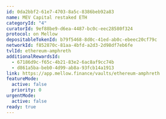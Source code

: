 ```yaml
---
id: 0da2bbf2-61e7-4703-8a5c-8386beb92a83
name: MEV Capital restaked ETH
categoryId: "4"
curatorId: 9ef88be9-d6ea-4487-bc0c-eec28580f324
protocol: on Mellow
depositableTokenId: b79f5468-8d0c-41ed-ab0c-ebeec20cf79c
networkId: f852870c-81aa-4bfd-a2d3-2d98df7eb6fe
tvlId: ethereum-amphreth
additionalRewardsId:
  - 67186d9c-f65c-4b21-83e2-6ac8af9cc74b
  - d861a5ba-beb0-4d99-ab8a-93fcb14a1913
link: https://app.mellow.finance/vaults/ethereum-amphreth
featureMode:
  active: false
  priority: 0
urgentMode:
  active: false
ready: true
---
```

